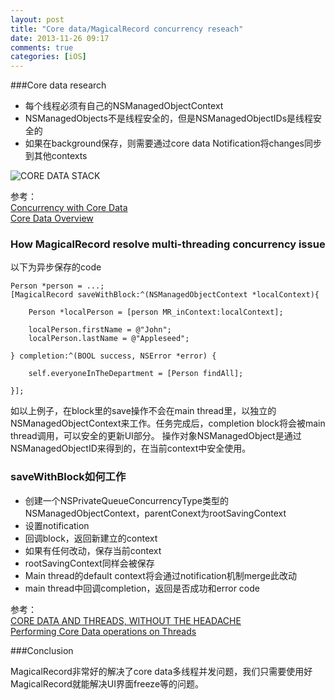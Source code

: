 ```yaml
---
layout: post
title: "Core data/MagicalRecord concurrency reseach"
date: 2013-11-26 09:17
comments: true
categories: [iOS]
---
```


###Core data research


* 每个线程必须有自己的NSManagedObjectContext
* NSManagedObjects不是线程安全的，但是NSManagedObjectIDs是线程安全的
* 如果在background保存，则需要通过core data Notification将changes同步到其他contexts

![CORE DATA STACK](http://imsg.github.com/images/core-data-stack-complex.png)

参考：  
[Concurrency with Core Data](https://developer.apple.com/library/ios/documentation/cocoa/conceptual/CoreData/Articles/cdConcurrency.html)  
[Core Data Overview](http://www.objc.io/issue-4/core-data-overview.html)


### How MagicalRecord resolve multi-threading concurrency issue

以下为异步保存的code

```objc
Person *person = ...;
[MagicalRecord saveWithBlock:^(NSManagedObjectContext *localContext){

    Person *localPerson = [person MR_inContext:localContext];

    localPerson.firstName = @"John";
    localPerson.lastName = @"Appleseed";

} completion:^(BOOL success, NSError *error) {

    self.everyoneInTheDepartment = [Person findAll];

}];
```


如以上例子，在block里的save操作不会在main thread里，以独立的NSManagedObjectContext来工作。任务完成后，completion block将会被main thread调用，可以安全的更新UI部分。
操作对象NSManagedObject是通过NSManagedObjectID来得到的，在当前context中安全使用。


### saveWithBlock如何工作


* 创建一个NSPrivateQueueConcurrencyType类型的NSManagedObjectContext，parentConext为rootSavingContext
* 设置notification
* 回调block，返回新建立的context
* 如果有任何改动，保存当前context
* rootSavingContext同样会被保存
* Main thread的default context将会通过notification机制merge此改动
* main thread中回调completion，返回是否成功和error code


参考：  
[CORE DATA AND THREADS, WITHOUT THE HEADACHE](http://www.cimgf.com/2011/05/04/core-data-and-threads-without-the-headache/)  
[Performing Core Data operations on Threads](https://github.com/magicalpanda/MagicalRecord/blob/release/2.2/Docs/Threads.md)


###Conclusion


MagicalRecord非常好的解决了core data多线程并发问题，我们只需要使用好MagicalRecord就能解决UI界面freeze等的问题。